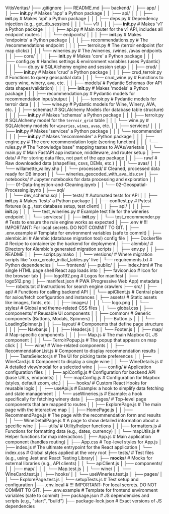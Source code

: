 VitisVeritas/
├── .gitignore 
├── README.md 
├── backend/
│   ├── app/
│   │   ├── __init__.py           # Makes 'app' a Python package
│   │   ├── api/
│   │   │   ├── __init__.py       # Makes 'api' a Python package
│   │   │   ├── deps.py           # Dependency injection (e.g., get_db_session)
│   │   │   └── v1/
│   │   │       ├── __init__.py   # Makes 'v1' a Python package
│   │   │       ├── api.py        # Main router for the v1 API, includes all endpoint routers
│   │   │       └── endpoints/
│   │   │           ├── __init__.py # Makes 'endpoints' a Python package
│   │   │           ├── recommendations.py # The /recommendations endpoint
│   │   │           ├── terroir.py    # The /terroir endpoint (for map clicks)
│   │   │           └── wineries.py   # The /wineries, /wines, /avas endpoints
│   │   ├── core/
│   │   │   ├── __init__.py       # Makes 'core' a Python package
│   │   │   ├── config.py         # Handles settings & environment variables (uses Pydantic)
│   │   │   └── db.py             # SQLAlchemy engine and session setup
│   │   ├── crud/
│   │   │   ├── __init__.py       # Makes 'crud' a Python package
│   │   │   ├── crud_terroir.py   # Functions to query geospatial data
│   │   │   └── crud_wine.py      # Functions to query wine, winery, ava, etc.
│   │   ├── models/               # Pydantic Schemas (for API data shapes/validation)
│   │   │   ├── __init__.py       # Makes 'models' a Python package
│   │   │   ├── recommendation.py # Pydantic models for recommendation input/output
│   │   │   ├── terroir.py        # Pydantic models for terroir data
│   │   │   └── wine.py           # Pydantic models for Wine, Winery, AVA, etc.
│   │   ├── schemas/              # SQLAlchemy Models (for database table structure)
│   │   │   ├── __init__.py       # Makes 'schemas' a Python package
│   │   │   ├── terroir.py        # SQLAlchemy model for the `terroir_grid` table
│   │   │   └── wine.py           # SQLAlchemy models for `wineries`, `wines`, `avas`, etc.
│   │   ├── services/
│   │   │   ├── __init__.py       # Makes 'services' a Python package
│   │   │   └── recommender/
│   │   │       ├── __init__.py   # Makes 'recommender' a Python package
│   │   │       ├── engine.py     # The core recommendation logic (scoring function)
│   │   │       └── rules.py      # The "knowledge base" mapping tastes to AVAs/varietals
│   │   └── main.py               # Main FastAPI app instance, middleware, and router setup
│   ├── data/                     # For storing data files, not part of the app package
│   │   ├── raw/                  # Raw downloaded data (shapefiles, csvs, DEMs, etc.)
│   │   │   └── avas/
│   │   │       └── willamette_valley.shp
│   │   └── processed/            # Cleaned, processed data ready for DB import
│   │       └── wineries_geocoded_with_ava_ids.csv
│   ├── notebooks/                # Jupyter notebooks for data processing and exploration
│   │   ├── 01-Data-Ingestion-and-Cleaning.ipynb
│   │   └── 02-Geospatial-Processing.ipynb
│   ├── sql/  
│   │   └── dev_schema.sql 
│   ├── tests/                    # Automated tests for API
│   │   ├── __init__.py           # Makes 'tests' a Python package
│   │   ├── conftest.py           # Pytest fixtures (e.g., test database setup, test client)
│   │   ├── api/
│   │   │   ├── __init__.py
│   │   │   └── test_wineries.py  # Example test file for the wineries endpoint
│   │   └── services/
│   │       ├── __init__.py
│   │       └── test_recommender.py # Tests to ensure the rule engine works as expected
│   ├── .env                      # !!! IMPORTANT: For local secrets. DO NOT COMMIT TO GIT.
│   ├── .env.example              # Template for environment variables (safe to commit)
│   ├── alembic.ini               # Alembic (database migration tool) config file
│   ├── Dockerfile                # Recipe to containerize the backend for deployment
│   ├── alembic/                  # Directory for Alembic's generated migration scripts
│   │   ├── env.py
│   │   ├── README
│   │   ├── script.py.mako
│   │   └── versions/             # Where migration scripts like 'xxxx_create_initial_tables.py' live
│   └── requirements.txt          # Python dependencies
│
└── frontend/
    ├── public/
    │   ├── index.html            # The single HTML page shell React app loads into
    │   ├── favicon.ico           # Icon for the browser tab
    │   ├── logo192.png           # Logos for manifest
    │   ├── logo512.png
    │   ├── manifest.json         # PWA (Progressive Web App) metadata
    │   └── robots.txt            # Instructions for search engine crawlers
    ├── src/
    │   ├── api/                  # Functions for calling backend API
    │   │   └── apiClient.js      # Central place for axios/fetch configuration and instances
    │   ├── assets/               # Static assets like images, fonts, etc.
    │   │   ├── images/
    │   │   │   └── logo.png
    │   │   └── styles/           # Global and theme-related CSS files
    │   │       └── global.css
    │   ├── components/           # Reusable UI components
    │   │   ├── common/           # Generic components (Buttons, Modals, Spinners)
    │   │   │   ├── Button.js
    │   │   │   └── LoadingSpinner.js
    │   │   ├── layout/           # Components that define page structure
    │   │   │   ├── Navbar.js
    │   │   │   ├── Header.js
    │   │   │   └── Footer.js
    │   │   ├── map/              # Map-specific components
    │   │   │   ├── Map.js        # The main Mapbox GL JS component
    │   │   │   └── TerroirPopup.js # The popup that appears on map click
    │   │   └── wine/             # Wine-related components
    │   │       ├── RecommendationList.js # Component to display recommendation results
    │   │       ├── TasteSelector.js    # The UI for picking taste preferences
    │   │       ├── WineCard.js         # Component to display a single wine
    │   │       └── WineDetails.js      # A detailed view/modal for a selected wine
    │   ├── config/               # Application configuration files
    │   │   ├── apiConfig.js      # Configuration for backend API (base URLs, endpoints)
    │   │   └── mapConfig.js      # Configuration for Mapbox (styles, default zoom, etc.)
    │   ├── hooks/                # Custom React Hooks for reusable logic
    │   │   ├── useApi.js         # Example: a hook to simplify data fetching and state management
    │   │   └── useWineries.js    # Example: a hook specifically for fetching winery data
    │   ├── pages/                # Top-level page components that are mapped to routes
    │   │   ├── ExplorePage.js    # The main page with the interactive map
    │   │   ├── HomePage.js
    │   │   ├── RecommendPage.js  # The page with the recommendation form and results
    │   │   └── WineDetailPage.js # A page to show detailed information about a specific wine
    │   ├── utils/                # Utility/helper functions
    │   │   ├── formatters.js     # Functions for formatting data (e.g., dates, currency)
    │   │   └── mapUtils.js       # Helper functions for map interactions
    │   ├── App.js                # Main application component (handles routing)
    │   ├── App.css               # Top-level styles for App.js
    │   ├── index.js              # The ultimate entrypoint for the React application
    │   └── index.css             # Global styles applied at the very root
    ├── tests/                    # Test files (e.g., using Jest and React Testing Library)
    │   ├── __mocks__/            # Mocks for external libraries (e.g., API clients)
    │   │   └── apiClient.js
    │   ├── components/
    │   │   ├── map/
    │   │   │   └── Map.test.js
    │   │   └── wine/
    │   │       └── WineCard.test.js
    │   ├── hooks/
    │   │   └── useWineries.test.js
    │   ├── pages/
    │   │   └── ExplorePage.test.js
    │   └── setupTests.js         # Test setup and configuration
    ├── .env.local                # !!! IMPORTANT: For local secrets. DO NOT COMMIT TO GIT.
    ├── .env.example              # Template for frontend environment variables (safe to commit)
    ├── package.json              # JS dependencies and scripts (e.g., "start", "build")
    ├── package-lock.json         # Exact versions of JS dependencies